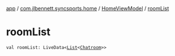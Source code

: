 [app](../../index.md) / [com.jlbennett.syncsports.home](../index.md) / [HomeViewModel](index.md) / [roomList](./room-list.md)

# roomList

`val roomList: LiveData<`[`List`](https://kotlinlang.org/api/latest/jvm/stdlib/kotlin.collections/-list/index.html)`<`[`Chatroom`](../../com.jlbennett.syncsports.util/-chatroom/index.md)`>>`